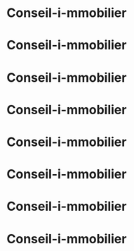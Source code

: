 # Conseil-i-mmobilier
# Conseil-i-mmobilier
# Conseil-i-mmobilier
# Conseil-i-mmobilier
# Conseil-i-mmobilier
# Conseil-i-mmobilier
# Conseil-i-mmobilier
# Conseil-i-mmobilier
